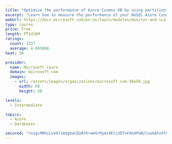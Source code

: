 ```yaml
---
title: "Optimize the performance of Azure Cosmos DB by using partitioning and indexing strategies"
excerpt: "Learn how to measure the performance of your NoSQL Azure Cosmos DB database, by monitoring, partitioning, and indexing"
webUrl: https://docs.microsoft.com/en-us/learn/modules/monitor-and-scale-cosmos-db/
type: course
price: Free
length: PT1H16M
ratings:
  count: 1337
  average: 4.605086
heat: 50

provider:
  name: Microsoft Learn
  domain: microsoft.com
  images:
    - url: /assets/images/organizations/microsoft.com-50x50.jpg
      width: 50
      height: 50

levels:
  - Intermediate

topics:
  - Azure
  - Databases

secured: "+nzgLMRHiLvo97i0dgDaC81WlR+aH4rPp4s4Ets3DTvFAG4PmB2luakAFvHT8d80avBt+fvUX50h10WiGLdncGTrOKw8AtJ+CMwToYXhL88Mfgw/6tVtUv9pOdlJLmC0o5xXta122Rqn3HoUU8t6QuF8NaZi82uTvvH0NfU+7FLfVgZUlFYXqrP2COMAbI0f+Rq0/cI345rprOWtnx4IJtbcePiwUf87P6+jb5PiciNGCF/AkzYSBopQkdqd3bKbsEEMLmsoAUh514OmNp3vh/1HDL7qvKCXXgGC/yVGPswDXGvv9eU00gFSM3v+z3dubarNa3xwZ6n8lYfBi41DBvI9pRJHjSufAO53EFq3cbRi+G0kgLIeJprjtl6yIJirl6ord7SPNduP0cmFzpzzd6Gk8pvzLdmsuGbdTg/X9E8=;cS0XU7ej56y7WbIzDLMIiw=="
---
```


